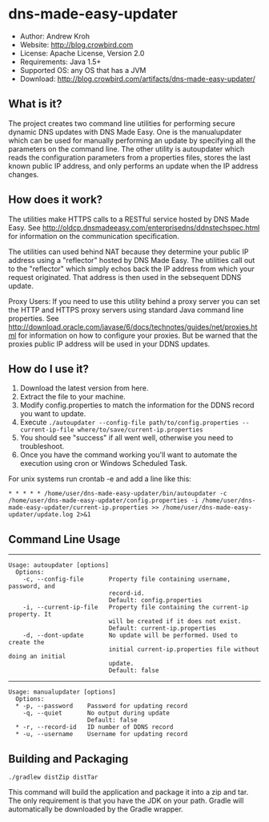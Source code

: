 dns-made-easy-updater
=====================

- Author: Andrew Kroh
- Website: http://blog.crowbird.com
- License: Apache License, Version 2.0
- Requirements: Java 1.5+
- Supported OS: any OS that has a JVM
- Download: http://blog.crowbird.com/artifacts/dns-made-easy-updater/

What is it?
-----------
The project creates two command line utilities for performing secure dynamic DNS updates 
with DNS Made Easy. One is the manualupdater which can be used for manually performing
an update by specifying all the parameters on the command line. The other utility is
autoupdater which reads the configuration parameters from a properties files, stores
the last known public IP address, and only performs an update when the IP address changes.

How does it work?
-----------------
The utilities make HTTPS calls to a RESTful service hosted by DNS Made Easy. 
See http://oldcp.dnsmadeeasy.com/enterprisedns/ddnstechspec.html for information 
on the communication specification.

The utilities can used behind NAT because they determine your public IP address using
a "reflector" hosted by DNS Made Easy. The utilities call out to the "reflector" which
simply echos back the IP address from which your request originated. That address is
then used in the sebsequent DDNS update.

Proxy Users: If you need to use this utility behind a proxy server you can set the 
HTTP and HTTPS proxy servers using standard Java command line properties. 
See http://download.oracle.com/javase/6/docs/technotes/guides/net/proxies.html for 
information on how to configure your proxies. But be warned that the proxies public
IP address will be used in your DDNS updates.

How do I use it?
----------------
1. Download the latest version from here.
2. Extract the file to your machine.
3. Modify config.properties to match the information for the DDNS record you want to update.
4. Execute `./autoupdater --config-file path/to/config.properties --current-ip-file where/to/save/current-ip.properties`
5. You should see "success" if all went well, otherwise you need to troubleshoot.
6. Once you have the command working you'll want to automate the execution using cron or Windows Scheduled Task.

For unix systems run crontab -e and add a line like this:
	
    * * * * * /home/user/dns-made-easy-updater/bin/autoupdater -c /home/user/dns-made-easy-updater/config.properties -i /home/user/dns-made-easy-updater/current-ip.properties >> /home/user/dns-made-easy-updater/update.log 2>&1

Command Line Usage
------------------
*****
    Usage: autoupdater [options]
      Options:
        -c, --config-file       Property file containing username, password, and
                                record-id.
                                Default: config.properties
        -i, --current-ip-file   Property file containing the current-ip property. It
                                will be created if it does not exist.
                                Default: current-ip.properties
        -d, --dont-update       No update will be performed. Used to create the
                                initial current-ip.properties file without doing an initial
                                update.
                                Default: false
*****
    Usage: manualupdater [options]
      Options:
      * -p, --password    Password for updating record
        -q, --quiet       No output during update
                          Default: false
      * -r, --record-id   ID number of DDNS record
      * -u, --username    Username for updating record

Building and Packaging
----------------------

    ./gradlew distZip distTar

This command will build the application and package it into a zip and tar.
The only requirement is that you have the JDK on your path. Gradle will automatically
be downloaded by the Gradle wrapper.

